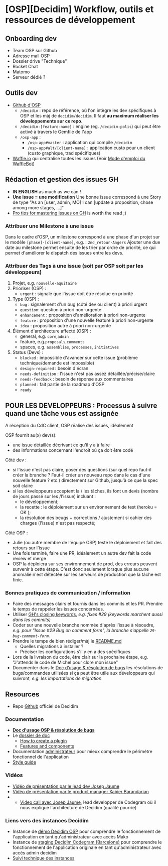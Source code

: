 # [OSP][Decidim] Workflow, outils et ressources de développement

## Onboarding dev
- Team OSP sur Github
- Adresse mail OSP
- Dossier drive "Technique"
- Rocket Chat
- Matomo
- Serveur dédié ?

## Outils dev
* [Github d'OSP](https://github.com/OpenSourcePolitics)
    * `/decidim` : repo de référence, où l'on intègre les dev spécifiques à OSP et les màj de `decidim/decidim`. Il faut **au maximum réaliser les développements sur ce repo.**
    * `/decidim-[feature-name]` : engine (eg. `/decidim-polis`) qui peut être activé à travers le Gemfile de l'app
    * `/osp-app` : 
        * `/osp-app#master` : application qui compile `/decidim`
        * `/osp-app#alt/[client-name]` : application custo pour un client (custo graphique, trad spécifiques)
* [Waffle.io](https://waffle.io/OpenSourcePolitics/decidim/join
) qui centralise toutes les issues (Voir [Mode d'emploi du WaffleBot](
https://help.waffle.io/wafflebot-basics/getting-started-with-the-wafflebot/how-to-use-wafflebot))

## Rédaction et gestion des issues GH

* **IN ENGLISH** as much as we can !
* **Une issue = une modification**
Une bonne issue correspond à une Story de type  "As an [user, admin, MO] I can [update a proposition, chose among more stages, ...]"
* [Pro tips for mastering issues on GH](https://guides.github.com/features/issues/) is worth the read ;)

### Attribuer une Milestone à une issue
Dans le cadre d'OSP, un milestone correspond à une phase d'un projet sur le modèle `[phase]-[client-name]`, e.g. : `2nd_retour-Angers`
Ajouter une due date au milestone permet ensuite de les trier par ordre de priorité, ce qui permet d'améliorer le dispatch des issues entre les devs.


### Attribuer des Tags à une issue (soit par OSP soit par les développeurs)
1. Projet, e.g. `nouvelle-aquitaine`
1. Prioriser (OSP) :
    - `urgent` : signale que l'issue doit être résolue en priorité
2. Type (OSP) :
    - `bug` : signalement d'un bug (côté dev ou client) à priori urgent
    - `question`: question à priori non-urgente
    - `enhancement` : proposition d'amélioration à priori non-urgente
    - `feature` : proposition d'une nouvelle feature à priori non-urgente
    - `idea` : proposition autre à priori non-urgente
3. Élément d'architecture affecté (OSP) :
    - general, e.g. `core`,`admin`
    - feature, e.g.`proposals`,`comments`
    - spaces, e.g. `assemblies`, `processes`, `initiatives`
4. Status (Devs) :
    - `blocked` : impossible d'avancer sur cette issue (problème technique/demande est impossible)
    - `design-required` : besoin d'écran
    - `needs-definition` : l'issue n'est pas assez détaillée/précise/claire
    - `needs-feedback` : besoin de réponse aux commentaires
    - `planned` : fait partie de la roadmap d'OSP
    - `ready`

## POUR LES DEVELOPPEURS : Processus à suivre quand une tâche vous est assignée
A réception du CdC client, OSP réalise des issues, idéalement 

OSP fournit au(x) dev(s): 
- une issue détaillée décrivant ce qu'il y a à faire
- des informations concernant l'endroit où ça doit être codé

Côté dev : 
- si l'issue n'est pas claire, poser des questions (sur quel repo faut-il créer la branche ? Faut-il créer un nouveau repo dans le cas d'une nouvelle feature ? etc.) directement sur Github, jusqu'à ce que la spec soit claire
- si les développeurs acceptent la / les tâches, ils font un devis (nombre de jours passé sur les /l'issue) incluant :
    - le développement; 
    - la recette : le déploiement sur un environnement de test (heroku = OK );
    - la résolution des beugs + corrections / ajustement si cahier des charges (l'issue) n'est pas respecté;

Côté OSP : 
- Julie (ou autre membre de l'équipe OSP) teste le déploiement et fait des retours sur l'issue
- Une fois terminé, faire une PR, idéalement un autre dev fait la code review et merge
- OSP la déploiera sur ses environnement de prod, des erreurs peuvent survenir à cette étape. C'est donc seulement lorsque plus aucune anomalie n'est détectée sur les serveurs de production que la tâche est finie.


### Bonnes pratiques de communication / information 
- Faire des messages clairs et fournis dans les commits et les PR. Prendre le temps de rappeler les issues concernées.
- Utiliser [GH's closing keywords](https://help.github.com/articles/closing-issues-using-keywords/), _e.g. fixes #29 (keywords marchent aussi dans les commits)_
- Coder sur une nouvelle branche nommée d'après l'issue à résoudre, _e.g. pour "Issue #29 Bug on comment form", la branche s'appelle `29-bug-comment-form`._
- Prendre le temps de bien rédiger/màj le [README.md](https://doc.meta.osp.cat/IYdgzAnAHAjAZnAtFApgEwCyI8ATANmQxV0QGMAjGKNOMKfOABhSA===?both#)
    - Quelles migrations à installer ?
    - Préciser les configurations s'il y en a des spécifiques
- Lors de la livraison du code, être clair sur la prochaine étape, e.g. "J'attends le code de Michel pour clore mon issue"
- Documenter dans le [Doc d’usage & résolution de bugs](https://doc.meta.osp.cat/GwUwhgrADAZmCcBaCAOAJjRAWK8BMi8IA7AIzYDGWEIedwEFEQA=#) les résolutions de bugs/commandes utilisées si ça peut être utile aux développeurs qui suivront, _e.g. les importations de migration_

## Resources
* Repo [Github](github.com/decidim/decidim) officiel de Decidim

### Documentation 
* **[Doc d'usage OSP & résolution de bugs](https://doc.meta.osp.cat/GwUwhgrADAZmCcBaCAOAJjRAWK8BMi8IA7AIzYDGWEIedwEFEQA=?view)**
*   Le [dossier de doc](https://github.com/decidim/decidim/blob/master/docs/)
    *   [How to create a plugin](https://github.com/decidim/decidim/blob/master/docs/how_to_create_a_plugin.md)
    *   [Features and components](https://github.com/decidim/decidim/blob/master/docs/features_and_components.md)
*   Documentation [administrateur](https://docs.google.com/document/d/10OVuLnFm6yY-VgoA31D2eYMkXzOo3K7HQbzFpXrPbmw/edit#heading=h.wr4tepcqk6x0) pour mieux comprendre le périmètre fonctionnel de l'application
*   [Style guide](https://decidim-design.herokuapp.com/style-manual)

### Vidéos
* [Vidéo de présentation par le lead dev Josep Jaume](https://youtu.be/SKWaiNRYgNA?t=21m5s)
* [Vidéo de présentation par le product manager Xabier Barandarian](https://youtu.be/SKWaiNRYgNA?t=13s)
* * [Video call avec Josep Jaume](https://www.youtube.com/watch?v=EqSpQ4t12L4), lead developper de Codegram  où il nous explique l'architecture de Decidim (qualité pourrie)

### Liens vers des instances Decidim
* Instance de [démo Decidim OSP](https://demo.decidim.opensourcepolitics.eu/) pour comprendre le fonctionnement de l'application en tant qu'administrateur avec accès Mako
* Instance de [staging Decidim Codegram (Barcelone)](http://staging.decidim.codegram.com/) pour comprendre le fonctionnement de l'application originale en tant qu'administrateur avec accès admin decidim
* [Suivi technique des instances](https://docs.google.com/spreadsheets/u/1/d/1No60bAjYvJ459jx3DVaykH4M1_LM1m3eIvkwyLFA00w/edit#gid=0)
